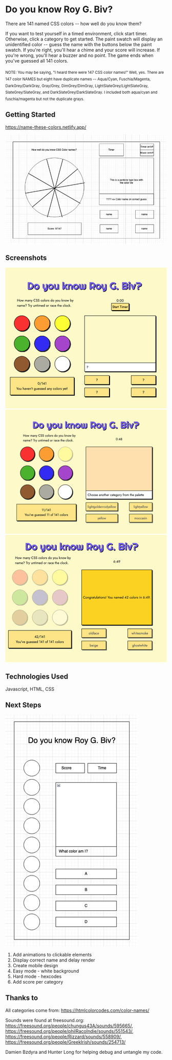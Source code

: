 # Do you know Roy G. Biv? 

There are 141 named CSS colors -- how well do you know them?

If you want to test yourself in a timed environment, click start timer. Otherwise, click a category to get started. The paint swatch will display an unidentified color -- guess the name with the buttons below the paint swatch. If you're right, you'll hear a chime and your score will increase. If you're wrong, you'll hear a buzzer and no point. The game ends when you've guessed all 141 colors. 

<sub>NOTE: You may be saying, "I heard there were 147 CSS color names!" Well, yes. There are 147 color NAMES but eight have duplicate names -- Aqua/Cyan, Fuschia/Magenta, DarkGrey/DarkGray, Gray/Grey, DimGrey/DimGray, LightSlateGrey/LightSlateGray, SlateGrey/SlateGray, and  DarkSlateGrey/DarkSlateGray. I included both aqua/cyan and fuschia/magenta but not the duplicate grays. </sub>


## Getting Started
https://name-these-colors.netlify.app/

![Screenshot of wireframe](assets/wireframe.png)

## Screenshots
![Screenshot of unplayed color guesser](assets/roygbiv.png) 
![Screenshot of color guesser midway through game](assets/roygbiv2.png)
![Screenshot of color guesser after finishing the game](assets/roygbiv3.png)

## Technologies Used

Javascript, HTML, CSS

## Next Steps
![Screenshot of mobile wireframe](assets/roygbiv_mobile.png)
1. Add animations to clickable elements
2. Display correct name and delay render
3. Create mobile design
4. Easy mode - white background
5. Hard mode - hexcodes
6. Add score per category

## Thanks to

All categories come from: https://htmlcolorcodes.com/color-names/

Sounds were found at freesound.org: https://freesound.org/people/chungus43A/sounds/595665/, https://freesound.org/people/philRacoIndie/sounds/551543/, https://freesound.org/people/Rizzard/sounds/558909/, https://freesound.org/people/GreekIrish/sounds/254713/

Damien Bzdyra and Hunter Long for helping debug and untangle my code. 